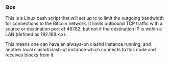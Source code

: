 ### Qos ###

This is a Linux bash script that will set up tc to limit the outgoing bandwidth for connections to the Bitcoin network. It limits outbound TCP traffic with a source or destination port of 46782, but not if the destination IP is within a LAN (defined as 192.168.x.x).

This means one can have an always-on clashd instance running, and another local clashd/clash-qt instance which connects to this node and receives blocks from it.
